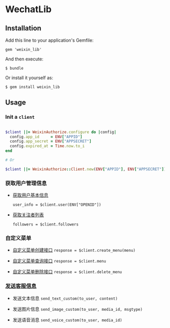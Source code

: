 # WechatLib

## Installation

Add this line to your application's Gemfile:

  `gem 'weixin_lib'`

And then execute:

  `$ bundle`

Or install it yourself as:

  `$ gem install weixin_lib`

## Usage

### Init a `client`

```ruby

$client ||= WeixinAuthorize.configure do |config|
  config.app_id     = ENV["APPID"]
  config.app_secret = ENV["APPSECRET"]
  config.expired_at = Time.now.to_i
end

# Or

$client ||= WeixinAuthorize::Client.new(ENV["APPID"], ENV["APPSECRET"])

```

### 获取用户管理信息

* [获取用户基本信息](https://mp.weixin.qq.com/wiki?t=resource/res_main&id=mp1421140839)

  `user_info = $client.user(ENV["OPENID"])`

* [获取关注者列表](https://mp.weixin.qq.com/wiki?t=resource/res_main&id=mp1421140840)

  `followers = $client.followers`

### 自定义菜单

* [自定义菜单创建接口](https://mp.weixin.qq.com/wiki?t=resource/res_main&id=mp1421141013)
  `response = $client.create_menu(menu)`

* [自定义菜单查询接口](https://mp.weixin.qq.com/wiki?t=resource/res_main&id=mp1421141014)
  `response = $client.menu`

* [自定义菜单删除接口](https://mp.weixin.qq.com/wiki?t=resource/res_main&id=mp1421141015)
  `response = $client.delete_menu`

### [发送客服信息](https://mp.weixin.qq.com/wiki?t=resource/res_main&id=mp1421140547)

* 发送文本信息
  `send_text_custom(to_user, content)`

* 发送图片信息
 `send_image_custom(to_user, media_id, msgtype)`

* 发送语音消息
  `send_voice_custom(to_user, media_id)`
  
  

